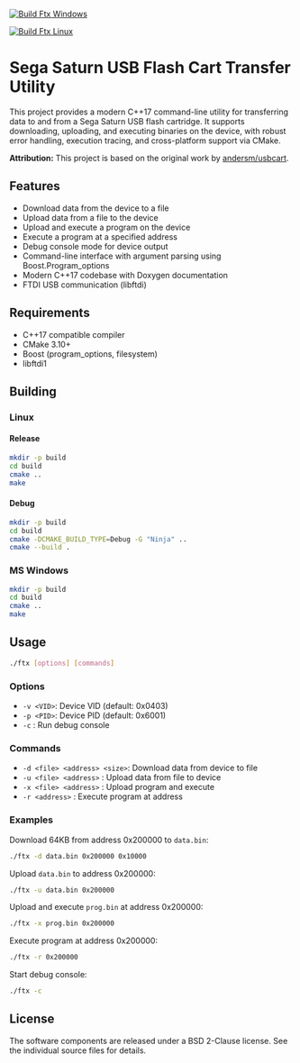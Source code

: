[![Build Ftx Windows](https://github.com/willll/ftx/actions/workflows/build-windows.yml/badge.svg)](https://github.com/willll/ftx/actions/workflows/build-windows.yml)

[![Build Ftx Linux](https://github.com/willll/ftx/actions/workflows/build-linux.yml/badge.svg)](https://github.com/willll/ftx/actions/workflows/build-linux.yml)

# Sega Saturn USB Flash Cart Transfer Utility


This project provides a modern C++17 command-line utility for transferring data to and from a Sega Saturn USB flash cartridge. It supports downloading, uploading, and executing binaries on the device, with robust error handling, execution tracing, and cross-platform support via CMake.

**Attribution:** This project is based on the original work by [andersm/usbcart](https://github.com/andersm/usbcart/tree/master/ftx).

## Features

- Download data from the device to a file
- Upload data from a file to the device
- Upload and execute a program on the device
- Execute a program at a specified address
- Debug console mode for device output
- Command-line interface with argument parsing using Boost.Program_options
- Modern C++17 codebase with Doxygen documentation
- FTDI USB communication (libftdi)

## Requirements

- C++17 compatible compiler
- CMake 3.10+
- Boost (program_options, filesystem)
- libftdi1

## Building

### Linux

#### Release

```sh
mkdir -p build
cd build
cmake ..
make
```

#### Debug

```sh
mkdir -p build
cd build
cmake -DCMAKE_BUILD_TYPE=Debug -G "Ninja" .. 
cmake --build .
```


### MS Windows 

```sh
mkdir -p build
cd build
cmake ..
make
```

## Usage

```sh
./ftx [options] [commands]
```

### Options

- `-v <VID>`: Device VID (default: 0x0403)
- `-p <PID>`: Device PID (default: 0x6001)
- `-c`      : Run debug console

### Commands

- `-d <file> <address> <size>`: Download data from device to file
- `-u <file> <address>`      : Upload data from file to device
- `-x <file> <address>`      : Upload program and execute
- `-r <address>`             : Execute program at address

### Examples

Download 64KB from address 0x200000 to `data.bin`:

```sh
./ftx -d data.bin 0x200000 0x10000
```

Upload `data.bin` to address 0x200000:

```sh
./ftx -u data.bin 0x200000
```

Upload and execute `prog.bin` at address 0x200000:

```sh
./ftx -x prog.bin 0x200000
```

Execute program at address 0x200000:

```sh
./ftx -r 0x200000
```

Start debug console:

```sh
./ftx -c
```

## License

The software components are released under a BSD 2-Clause license. See the individual source files for details.
